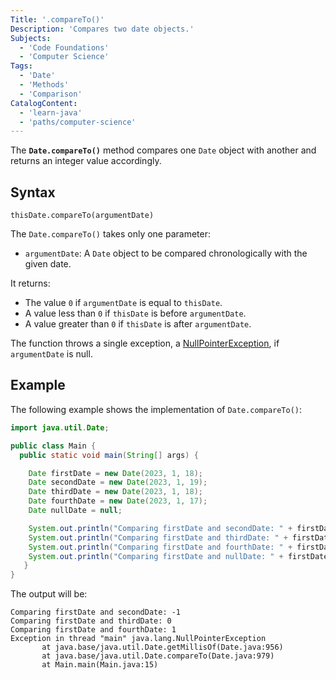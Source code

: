 ```yaml
---
Title: '.compareTo()'
Description: 'Compares two date objects.'
Subjects:
  - 'Code Foundations'
  - 'Computer Science'
Tags:
  - 'Date'
  - 'Methods'
  - 'Comparison'
CatalogContent:
  - 'learn-java'
  - 'paths/computer-science'
---
```


The **`Date.compareTo()`** method compares one `Date` object with another and returns an integer value accordingly.

## Syntax

```pseudo
thisDate.compareTo(argumentDate)
```

The `Date.compareTo()` takes only one parameter:

- `argumentDate`: A `Date` object to be compared chronologically with the given date.

It returns:

- The value `0` if `argumentDate` is equal to `thisDate`.
- A value less than `0` if `thisDate` is before `argumentDate`.
- A value greater than `0` if `thisDate` is after `argumentDate`.

The function throws a single exception, a [NullPointerException](https://www.codecademy.com/resources/docs/java/errors/nullpointerexception), if `argumentDate` is null.

## Example

The following example shows the implementation of `Date.compareTo()`:

```java
import java.util.Date;

public class Main {
  public static void main(String[] args) {

    Date firstDate = new Date(2023, 1, 18);
    Date secondDate = new Date(2023, 1, 19);
    Date thirdDate = new Date(2023, 1, 18);
    Date fourthDate = new Date(2023, 1, 17);
    Date nullDate = null;

    System.out.println("Comparing firstDate and secondDate: " + firstDate.compareTo(secondDate));
    System.out.println("Comparing firstDate and thirdDate: " + firstDate.compareTo(thirdDate));
    System.out.println("Comparing firstDate and fourthDate: " + firstDate.compareTo(fourthDate));
    System.out.println("Comparing firstDate and nullDate: " + firstDate.compareTo(nullDate));
   }
}
```

The output will be:

```shell
Comparing firstDate and secondDate: -1
Comparing firstDate and thirdDate: 0
Comparing firstDate and fourthDate: 1
Exception in thread "main" java.lang.NullPointerException
       at java.base/java.util.Date.getMillisOf(Date.java:956)
       at java.base/java.util.Date.compareTo(Date.java:979)
       at Main.main(Main.java:15)
```
